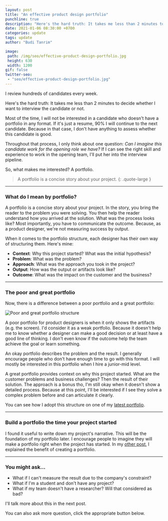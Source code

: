 ```yaml
---
layout: post
title: "An effective product design portfolio"
punchline: true
description: "Here's the hard truth: It takes me less than 2 minutes to decide whether I want to interview the candidate or not. "
date: 2021-01-06 08:30:00 +0700
categories: update
tags: update
author: "Budi Tanrim"

image:
 path: /img/seo/effective-product-design-portfolio.jpg
 height: 630
 width: 1200
gif: false
twitter-seo: 
 - "seo/effective-product-design-portfolio.jpg"
---
```


I review hundreds of candidates every week.

Here's the hard truth: It takes me less than 2 minutes to decide whether I want to interview the candidate or not. 

Most of the time, I will not be interested in a candidate who doesn't have a portfolio in any format. If it's just a resume, 90% I will continue to the next candidate. Because in that case, I don't have anything to assess whether this candidate is good.

Throughout that process, I only think about one question: *Can I imagine this candidate work for the opening role we have?* If I can see the right skill and experience to work in the opening team, I'll put her into the interview pipeline.

So, what makes me interested? A portfolio.

>  A portfolio is a concise story about your project.
{: .quote-large }
---

### What do I mean by portfolio?
A portfolio is a concise story about your project. In the story, you bring the reader to the problem you were solving. You then help the reader understand how you arrived at the solution. What was the process looks like? Most importantly, you have to communicate the outcome. Because, as a product designer, we're not measuring success by output.

When it comes to the portfolio structure, each designer has their own way of structuring them. Here's mine:

- **Context**: Why this project started? What was the initial hypothesis?
- **Problem**: What was the problem?
- **Approach**: What was the approach you took in the project?
- **Output**: How was the output or artifacts look like?
- **Outcome**: What was the impact on the customer and the business?

---

### The poor and great portfolio
Now, there is a difference between a poor portfolio and a great portfolio:

<div class="img-wrapper m-b-m">
    <img src="https://buditanrim.co/img/seo/effective-product-design-portfolio.jpg" alt="Poor and great portfolio structure" class="illustration" />
</div>

A poor portfolio for product designers is when it only shows the artifacts (e.g. the screen). I'd consider it as a weak portfolio. Because it doesn't help me to know whether a designer can make a good decision or at least have a good line of thinking. I don't even know if the outcome help the team achieve the goal or learn something.

An okay portfolio describes the problem and the result. I generally encourage people who don't have enough time to go with this format. I will mostly be interested in this portfolio when I hire a junior-mid level.

A great portfolio provides context on why this project started. What are the customer problems and business challenges? Then the result of their solution. The approach is a bonus tho, I'm still okay when it doesn't show a detailed process. Because at this point, I'll be interested if I see they solve a complex problem before and can articulate it clearly.

You can see how I adopt this structure on one of my [latest portfolio][link-1].

---

### Build a portfolio the time your project started
I found it useful to write down my project's narrative. This will be the foundation of my portfolio later. I encourage people to imagine they will make a portfolio right when the project has started. In my [other post][link-2], I explained the benefit of creating a portfolio.

---

### You might ask...
- What if I can't measure the result due to the company's constraint?
- What if I'm a student and don't have any project?
- What if my team doesn't have a researcher? Will that considered as bad?

I'll talk more about this in the next post.

You can also ask more question, click the appropriate button below.

[link-1]: https://buditanrim.co/bukalapak-design-language/
[link-2]: https://buditanrim.co/2020/the-benefit-of-creating-a-portfolio/

